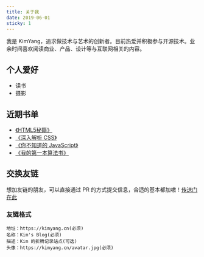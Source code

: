 ```yaml
---
title: 关于我
date: 2019-06-01
sticky: 1
---
```

<Boxx :changeTime='6000'/>

我是 KimYang，追求做技术与艺术的创新者。目前热爱并积极参与开源技术。业余时间喜欢阅读商业、产品、设计等与互联网相关的内容。

<!-- more -->

## 个人爱好
+ 读书
+ 摄影

## 近期书单
- [《HTML5秘籍》](https://book.douban.com/subject/26342322/)
- [《深入解析 CSS》](https://book.douban.com/subject/35021471/)
- [《你不知道的 JavaScript》](https://book.douban.com/subject/26351021/)
- [《我的第一本算法书》](https://book.douban.com/subject/30357170/)

## 交换友链

想加友链的朋友，可以直接通过 PR 的方式提交信息，合适的基本都加嗷！[传送门在此](https://github.com/KimYangOfCat/Blog/tree/master/blog/.vuepress/config/friends.js)

### 友链格式

```
地址：https://kimyang.cn(必须)
名称：Kim's Blog(必须)
描述：Kim 的折腾记录站点(可选)
头像：https://kimyang.cn/avatar.jpg(必须)
```